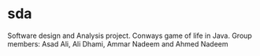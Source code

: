 # sda
 Software design and Analysis project. Conways game of life in Java. Group members: Asad Ali, Ali Dhami, Ammar Nadeem and Ahmed Nadeem
